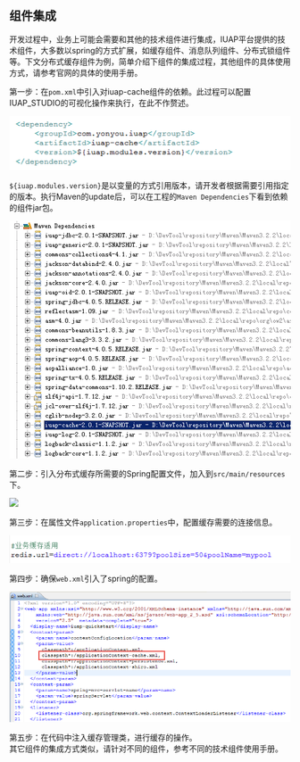 ## 组件集成

开发过程中，业务上可能会需要和其他的技术组件进行集成，IUAP平台提供的技术组件，大多数以spring的方式扩展，如缓存组件、消息队列组件、分布式锁组件等。下文分布式缓存组件为例，简单介绍下组件的集成过程，其他组件的具体使用方式，请参考官网的具体的使用手册。  

第一步：在`pom.xml`中引入对iuap-cache组件的依赖。此过程可以配置IUAP_STUDIO的可视化操作来执行，在此不作赘述。  


![](/img/image028.jpg)



`${iuap.modules.version}`是以变量的方式引用版本，请开发者根据需要引用指定的版本。执行Maven的update后，可以在工程的`Maven Dependencies`下看到依赖的组件jar包。  


![](/img/image029.jpg)

  

第二步：引入分布式缓存所需要的Spring配置文件，加入到`src/main/resources`下。  


![](image/image030.jpg)


第三步：在属性文件`application.properties`中，配置缓存需要的连接信息。  


![](/img/image031.jpg)

  

第四步：确保`web.xml`引入了spring的配置。  


![](/img/image032.jpg)


第五步：在代码中注入缓存管理类，进行缓存的操作。  
其它组件的集成方式类似，请针对不同的组件，参考不同的技术组件使用手册。